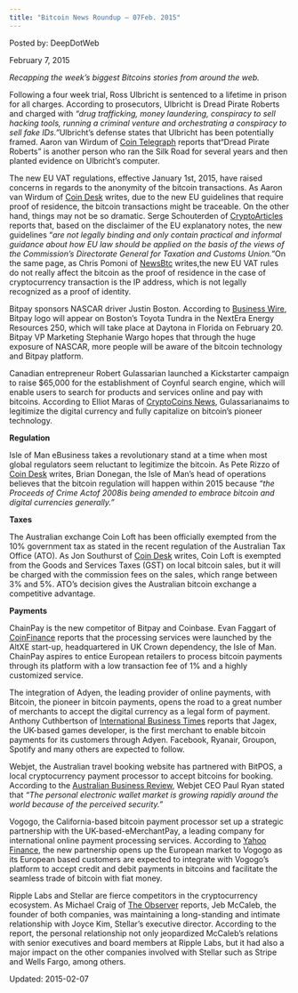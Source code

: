 ```yaml
---
title: "Bitcoin News Roundup – 07Feb. 2015"
---
```



Posted by: DeepDotWeb 

<span>February 7, 2015</span>

<p><em>Recapping the week&#8217;s biggest Bitcoins stories from around the web. </em></p>
<p>Following a four week trial, Ross Ulbricht is sentenced to a lifetime in prison for all charges. According to prosecutors, Ulbricht is Dread Pirate Roberts and charged with <em>“drug trafficking, money laundering, conspiracy to sell hacking tools, running a criminal venture and orchestrating a conspiracy to sell fake IDs.”</em>Ulbricht’s defense states that Ulbricht has been potentially framed. Aaron van Wirdum of <a href="http://cointelegraph.com/news/113433/ross-ulbricht-found-guilty-on-all-charges">Coin Telegraph</a> reports that“Dread Pirate Roberts” is another person who ran the Silk Road for several years and then planted evidence on Ulbricht’s computer.</p>
<p>The new EU VAT regulations, effective January 1st, 2015, have raised concerns in regards to the anonymity of the bitcoin transactions. As Aaron van Wirdum of <a href="http://www.coindesk.com/new-eu-legislation-vat-bad-news-bitcoin/">Coin Desk</a> writes, due to the new EU guidelines that require proof of residence, the bitcoin transactions might be traceable. On the other hand, things may not be so dramatic. Serge Schouterden of <a href="http://www.cryptoarticles.com/crypto-news/the-truth-about-the-new-bitcoin-vat-regulation-in-europe">CryptoArticles</a> reports that, based on the disclaimer of the EU explanatory notes, the new guidelines “<em>are not legally binding and only contain practical and informal guidance about how EU law should be applied on the basis of the views of the Commission’s Directorate General for Taxation and Customs Union.”</em>On the same page, as Chris Pomoni of <a href="http://newsbtc.com/2015/02/05/eu-vat-rules-affect-bitcoin-not-really/">NewsBtc</a> writes,the new EU VAT rules do not really affect the bitcoin as the proof of residence in the case of cryptocurrency transaction is the IP address, which is not legally recognized as a proof of identity.</p>
<p>Bitpay sponsors NASCAR driver Justin Boston. According to <a href="http://www.businesswire.com/news/home/20150204005922/en/Rookie-Justin-Boston-BitPay-Join-Forces-Daytona#.VNTn6eaUfms">Business Wire</a>, Bitpay logo will appear on Boston’s Toyota Tundra in the NextEra Energy Resources 250, which will take place at Daytona in Florida on February 20. Bitpay VP Marketing Stephanie Wargo hopes that through the huge exposure of NASCAR, more people will be aware of the bitcoin technology and Bitpay platform.</p>
<p>Canadian entrepreneur Robert Gulassarian launched a Kickstarter campaign to raise $65,000 for the establishment of Coynful search engine, which will enable users to search for products and services online and pay with bitcoins. According to Elliot Maras of <a href="https://www.cryptocoinsnews.com/entrepreneur-seeks-65000-launch-bitcoin-search-engine-called-coynful/">CryptoCoins News</a>, Gulassarianaims to legitimize the digital currency and fully capitalize on bitcoin’s pioneer technology.</p>
<p><strong>Regulation</strong></p>
<p>Isle of Man eBusiness takes a revolutionary stand at a time when most global regulators seem reluctant to legitimize the bitcoin. As Pete Rizzo of <a href="http://www.coindesk.com/isle-of-man-bitcoin-regulation-2015/?utm_content=buffer1fe08&amp;utm_medium=social&amp;utm_source=twitter.com&amp;utm_campaign=buffer">Coin Desk</a> writes, Brian Donegan, the Isle of Man’s head of operations believes that the bitcoin regulation will happen within 2015 because <em>“the Proceeds of Crime Actof 2008is being amended to embrace bitcoin and digital currencies generally.”</em></p>
<p><strong>Taxes</strong></p>
<p>The Australian exchange Coin Loft has been officially exempted from the 10% government tax as stated in the recent regulation of the Australian Tax Office (ATO). As Jon Southurst of <a href="http://www.coindesk.com/australian-bitcoin-exchange-claims-exemption-10-government-tax/">Coin Desk</a> writes, Coin Loft is exempted from the Goods and Services Taxes (GST) on local bitcoin sales, but it will be charged with the commission fees on the sales, which range between 3% and 5%. ATO’s decision gives the Australian bitcoin exchange a competitive advantage.</p>
<p><strong>Payments</strong></p>
<p>ChainPay is the new competitor of Bitpay and Coinbase. Evan Faggart of <a href="http://www.coinfinance.com/news/chainpay-aims-to-compete-with-coinbase-and-bitpay">CoinFinance</a> reports that the processing services were launched by the AltXE start-up, headquartered in UK Crown dependency, the Isle of Man. ChainPay aspires to entice European retailers to process bitcoin payments through its platform with a low transaction fee of 1% and a highly customized service.</p>
<p>The integration of Adyen, the leading provider of online payments, with Bitcoin, the pioneer in bitcoin payments, opens the road to a great number of merchants to accept the digital currency as a legal form of payment. Anthony Cuthbertson of <a href="http://www.ibtimes.co.uk/facebook-spotify-ryanair-could-accept-bitcoin-today-following-bitpay-adyen-deal-1486361">International Business Times</a> reports that Jagex, the UK-based games developer, is the first merchant to enable bitcoin payments for its customers through Adyen. Facebook, Ryanair, Groupon, Spotify and many others are expected to follow.</p>
<p>Webjet, the Australian travel booking website has partnered with BitPOS, a local cryptocurrency payment processor to accept bitcoins for booking. According to the <a href="http://www.theaustralian.com.au/business/news/webjet-to-accept-bitcoin-for-bookings/story-e6frg906-1227207855427">Australian Business Review</a>, Webjet CEO Paul Ryan stated that <em>“The personal electronic wallet market is growing rapidly around the world because of the perceived security.”</em></p>
<p>Vogogo, the California-based bitcoin payment processor set up a strategic partnership with the UK-based-eMerchantPay, a leading company for international online payment processing services. According to <a href="http://finance.yahoo.com/news/vogogo-enters-european-market-strategic-123100057.html">Yahoo Finance</a>, the new partnership opens up the European market to Vogogo as its European based customers are expected to integrate with Vogogo’s platform to accept credit and debit payments in bitcoins and facilitate the seamless trade of bitcoin with fiat money.</p>
<p>Ripple Labs and Stellar are fierce competitors in the cryptocurrency ecosystem. As Michael Craig of <a href="http://observer.com/2015/02/the-race-to-replace-bitcoin/">The Observer</a> reports, Jeb McCaleb, the founder of both companies, was maintaining a long-standing and intimate relationship with Joyce Kim, Stellar’s executive director. According to the report, the personal relationship not only jeopardized McCaleb’s relations with senior executives and board members at Ripple Labs, but it had also a major impact on the other companies involved with Stellar such as Stripe and Wells Fargo, among others.</p>
</div>

Updated: 2015-02-07